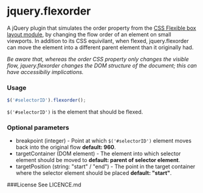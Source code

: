 # jquery.flexorder
A jQuery plugin that simulates the order property from the [CSS Flexible box layout module](http://www.w3.org/TR/2012/CR-css3-flexbox-20120918/), by changing the flow order of an element on small viewports. In addition to its CSS equivilant, when flexed, jquery.flexorder can move the element into a different parent element than it originally had.

*Be aware that, whereas the order CSS property only changes the visible flow, jquery.flexorder changes the DOM structure of the document; this can have accessibiliy implications.*

### Usage
```javascript
$('#selectorID').flexorder();
```
`$('#selectorID')` is the element that should be flexed.

### Optional parameters
* breakpoint (integer) - Point at which `$('#selectorID')` element moves back into the original flow **default: 960**.
* targetContainer (DOM element) - The element into which selector element should be moved to **default: parent of selector element**.
* targetPosition (string: "start" / "end") - The point in the target container where the selector element should be placed **default: "start"**.

###License
See LICENCE.md